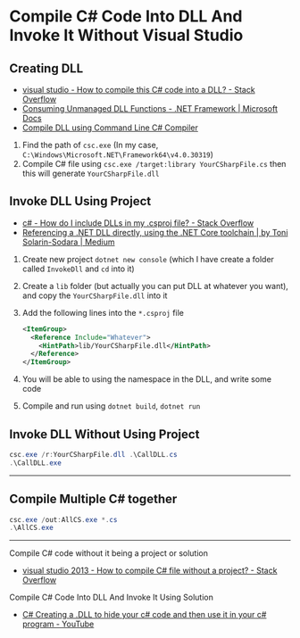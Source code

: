 # Compile C# Code Into DLL And Invoke It Without Visual Studio

## Creating DLL

* [visual studio - How to compile this C# code into a DLL? - Stack Overflow](https://stackoverflow.com/questions/7811600/how-to-compile-this-c-sharp-code-into-a-dll)
* [Consuming Unmanaged DLL Functions - .NET Framework | Microsoft Docs](https://docs.microsoft.com/en-us/dotnet/framework/interop/consuming-unmanaged-dll-functions)
* [Compile DLL using Command Line C# Compiler](https://www.c-sharpcorner.com/uploadfile/kirtan007/compile-dll-using-command-line-C-Sharp-compiler/)

1. Find the path of `csc.exe` (In my case, `C:\Windows\Microsoft.NET\Framework64\v4.0.30319`)
2. Compile C# file using `csc.exe /target:library YourCSharpFile.cs` then this will generate `YourCSharpFile.dll`

## Invoke DLL Using Project

* [c# - How do I include DLLs in my .csproj file? - Stack Overflow](https://stackoverflow.com/questions/7822983/how-do-i-include-dlls-in-my-csproj-file)
* [Referencing a .NET DLL directly, using the .NET Core toolchain | by Toni Solarin-Sodara | Medium](https://medium.com/@tonerdo/referencing-a-net-dll-directly-using-the-net-core-toolchain-16f0af46a4dc)

1. Create new project `dotnet new console` (which I have create a folder called `InvokeDll` and `cd` into it)
2. Create a `lib` folder (but actually you can put DLL at whatever you want), and copy the `YourCSharpFile.dll` into it
3. Add the following lines into the `*.csproj` file

    ```xml
    <ItemGroup>
      <Reference Include="Whatever">
        <HintPath>lib/YourCSharpFile.dll</HintPath>
      </Reference>
    </ItemGroup>
    ```

4. You will be able to using the namespace in the DLL, and write some code
5. Compile and run using `dotnet build`, `dotnet run`

## Invoke DLL Without Using Project

```powershell
csc.exe /r:YourCSharpFile.dll .\CallDLL.cs
.\CallDLL.exe
```

---

## Compile Multiple C# together

```powershell
csc.exe /out:AllCS.exe *.cs
.\AllCS.exe
```

---

Compile C# code without it being a project or solution

* [visual studio 2013 - How to compile C# file without a project? - Stack Overflow](https://stackoverflow.com/questions/28201815/how-to-compile-c-sharp-file-without-a-project)

Compile C# Code Into DLL And Invoke It Using Solution

* [C# Creating a .DLL to hide your c# code and then use it in your c# program - YouTube](https://www.youtube.com/watch?v=tWtB1iRp8QM)
